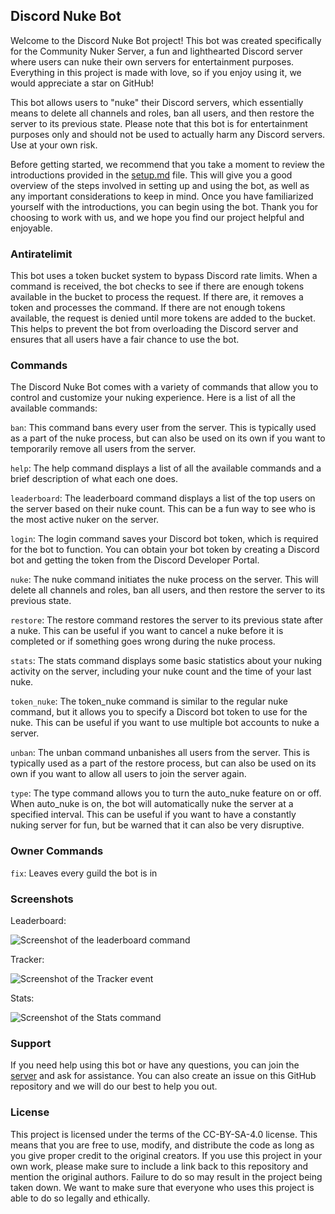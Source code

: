 ## Discord Nuke Bot
Welcome to the Discord Nuke Bot project! This bot was created specifically for the Community Nuker Server, a fun and lighthearted Discord server where users can nuke their own servers for entertainment purposes. Everything in this project is made with love, so if you enjoy using it, we would appreciate a star on GitHub!

This bot allows users to "nuke" their Discord servers, which essentially means to delete all channels and roles, ban all users, and then restore the server to its previous state. Please note that this bot is for entertainment purposes only and should not be used to actually harm any Discord servers. Use at your own risk.

Before getting started, we recommend that you take a moment to review the introductions provided in the [setup.md](https://github.com/efenatuyo/discord-nuke-bot/blob/main/setup.md) file. This will give you a good overview of the steps involved in setting up and using the bot, as well as any important considerations to keep in mind. Once you have familiarized yourself with the introductions, you can begin using the bot. Thank you for choosing to work with us, and we hope you find our project helpful and enjoyable.

### Antiratelimit

This bot uses a token bucket system to bypass Discord rate limits. When a command is received, the bot checks to see if there are enough tokens available in the bucket to process the request. If there are, it removes a token and processes the command. If there are not enough tokens available, the request is denied until more tokens are added to the bucket. This helps to prevent the bot from overloading the Discord server and ensures that all users have a fair chance to use the bot.

### Commands
The Discord Nuke Bot comes with a variety of commands that allow you to control and customize your nuking experience. Here is a list of all the available commands:

`ban`: This command bans every user from the server. This is typically used as a part of the nuke process, but can also be used on its own if you want to temporarily remove all users from the server.

`help`: The help command displays a list of all the available commands and a brief description of what each one does.

`leaderboard`: The leaderboard command displays a list of the top users on the server based on their nuke count. This can be a fun way to see who is the most active nuker on the server.

`login`: The login command saves your Discord bot token, which is required for the bot to function. You can obtain your bot token by creating a Discord bot and getting the token from the Discord Developer Portal.

`nuke`: The nuke command initiates the nuke process on the server. This will delete all channels and roles, ban all users, and then restore the server to its previous state.

`restore`: The restore command restores the server to its previous state after a nuke. This can be useful if you want to cancel a nuke before it is completed or if something goes wrong during the nuke process.

`stats`: The stats command displays some basic statistics about your nuking activity on the server, including your nuke count and the time of your last nuke.

`token_nuke`: The token_nuke command is similar to the regular nuke command, but it allows you to specify a Discord bot token to use for the nuke. This can be useful if you want to use multiple bot accounts to nuke a server.

`unban`: The unban command unbanishes all users from the server. This is typically used as a part of the restore process, but can also be used on its own if you want to allow all users to join the server again.

`type`: The type command allows you to turn the auto_nuke feature on or off. When auto_nuke is on, the bot will automatically nuke the server at a specified interval. This can be useful if you want to have a constantly nuking server for fun, but be warned that it can also be very disruptive.

### Owner Commands

`fix`: Leaves every guild the bot is in

### Screenshots

Leaderboard:

![Screenshot of the leaderboard command](https://media.discordapp.net/attachments/1058161953257824346/1059543612179873893/image.png)

Tracker:

![Screenshot of the Tracker event](https://media.discordapp.net/attachments/1058161953257824346/1059543983124131871/image.png)

Stats:

![Screenshot of the Stats command](https://media.discordapp.net/attachments/1058161953257824346/1059544207544565881/image.png)


### Support
If you need help using this bot or have any questions, you can join the [server](https://discord.gg/n2xfSuf7p8) and ask for assistance. You can also create an issue on this GitHub repository and we will do our best to help you out.

### License
This project is licensed under the terms of the CC-BY-SA-4.0 license. This means that you are free to use, modify, and distribute the code as long as you give proper credit to the original creators. If you use this project in your own work, please make sure to include a link back to this repository and mention the original authors. Failure to do so may result in the project being taken down. We want to make sure that everyone who uses this project is able to do so legally and ethically.
